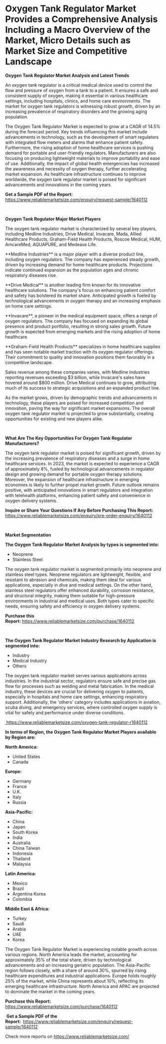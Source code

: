 <p><h1>Oxygen Tank Regulator Market Provides a Comprehensive Analysis Including a Macro Overview of the Market, Micro Details such as Market Size and Competitive Landscape</h1></p><p><strong>Oxygen Tank Regulator Market Analysis and Latest Trends</strong></p>
<p><p>An oxygen tank regulator is a critical medical device used to control the flow and pressure of oxygen from a tank to a patient. It ensures a safe and consistent supply of oxygen, making it essential in various healthcare settings, including hospitals, clinics, and home care environments. The market for oxygen tank regulators is witnessing robust growth, driven by an increasing prevalence of respiratory disorders and the growing aging population.</p><p>The Oxygen Tank Regulator Market is expected to grow at a CAGR of 14.5% during the forecast period. Key trends influencing this market include advancements in technology, such as the development of smart regulators with integrated flow meters and alarms that enhance patient safety. Furthermore, the rising adoption of home healthcare services is pushing demand for portable and user-friendly regulators. Manufacturers are also focusing on producing lightweight materials to improve portability and ease of use. Additionally, the impact of global health emergencies has increased the awareness and necessity of oxygen therapy, further accelerating market expansion. As healthcare infrastructure continues to improve worldwide, the oxygen tank regulator market is poised for significant advancements and innovations in the coming years.</p></p>
<p><strong>Get a Sample PDF of the Report:&nbsp;</strong> <a href="https://www.reliablemarketsize.com/enquiry/request-sample/1640112?utm_campaign=2804&utm_medium=2&utm_source=Github&utm_content=ia&utm_term=05032025&utm_id=oxygen-tank-regulator">https://www.reliablemarketsize.com/enquiry/request-sample/1640112</a></p>
<p>&nbsp;</p>
<p><strong>Oxygen Tank Regulator Major Market Players</strong></p>
<p><p>The oxygen tank regulator market is characterized by several key players, including Medline Industries, Drive Medical, Invacare, Mada, Allied Healthcare Products, Graham-Field Health Products, Roscoe Medical, HUM, AmcareMed, AQUAPURE, and Medease Life. </p><p>**Medline Industries** is a major player with a diverse product line, including oxygen regulators. The company has experienced steady growth, driven by increasing demand for home healthcare products. Projections indicate continued expansion as the population ages and chronic respiratory diseases rise.</p><p>**Drive Medical** is another leading firm known for its innovative healthcare solutions. The company's focus on enhancing patient comfort and safety has bolstered its market share. Anticipated growth is fueled by technological advancements in oxygen therapy and an increasing emphasis on home care settings.</p><p>**Invacare**, a pioneer in the medical equipment space, offers a range of oxygen regulators. The company has focused on expanding its global presence and product portfolio, resulting in strong sales growth. Future growth is expected from emerging markets and the rising adoption of home healthcare.</p><p>**Graham-Field Health Products** specializes in home healthcare supplies and has seen notable market traction with its oxygen regulator offerings. Their commitment to quality and innovation positions them favorably in a competitive landscape.</p><p>Sales revenue among these companies varies, with Medline Industries reporting revenues exceeding $3 billion, while Invacare's sales have hovered around $800 million. Drive Medical continues to grow, attributing much of its success to strategic acquisitions and an expanded product line.</p><p>As the market grows, driven by demographic trends and advancements in technology, these players are poised for increased competition and innovation, paving the way for significant market expansions. The overall oxygen tank regulator market is projected to grow substantially, creating opportunities for existing and new players alike.</p></p>
<p>&nbsp;</p>
<p><strong>What Are The Key Opportunities For Oxygen Tank Regulator Manufacturers?</strong></p>
<p><p>The oxygen tank regulator market is poised for significant growth, driven by the increasing prevalence of respiratory diseases and a surge in home healthcare services. In 2023, the market is expected to experience a CAGR of approximately 8%, fueled by technological advancements in regulator design and growing demand for portable oxygen therapy solutions. Moreover, the expansion of healthcare infrastructure in emerging economies is likely to further propel market growth. Future outlook remains positive, with anticipated innovations in smart regulators and integration with telehealth platforms, enhancing patient safety and convenience in oxygen delivery systems.</p></p>
<p><strong>Inquire or Share Your Questions If Any Before Purchasing This Report:</strong> <a href="https://www.reliablemarketsize.com/enquiry/pre-order-enquiry/1640112?utm_campaign=2804&utm_medium=2&utm_source=Github&utm_content=ia&utm_term=05032025&utm_id=oxygen-tank-regulator">https://www.reliablemarketsize.com/enquiry/pre-order-enquiry/1640112</a></p>
<p>&nbsp;</p>
<p><strong>Market Segmentation</strong></p>
<p><strong>The Oxygen Tank Regulator Market Analysis by types is segmented into:</strong></p>
<p><ul><li>Neoprene</li><li>Stainless Steel</li></ul></p>
<p><p>The oxygen tank regulator market is segmented primarily into neoprene and stainless steel types. Neoprene regulators are lightweight, flexible, and resistant to abrasion and chemicals, making them ideal for various applications, especially in dive and medical settings. On the other hand, stainless steel regulators offer enhanced durability, corrosion resistance, and structural integrity, making them suitable for high-pressure environments in industrial and medical uses. Both types cater to specific needs, ensuring safety and efficiency in oxygen delivery systems.</p></p>
<p><strong>Purchase this Report:&nbsp;</strong><a href="https://www.reliablemarketsize.com/purchase/1640112?utm_campaign=2804&utm_medium=2&utm_source=Github&utm_content=ia&utm_term=05032025&utm_id=oxygen-tank-regulator">https://www.reliablemarketsize.com/purchase/1640112</a></p>
<p>&nbsp;</p>
<p><strong>The Oxygen Tank Regulator Market Industry Research by Application is segmented into:</strong></p>
<p><ul><li>Industry</li><li>Medical Industry</li><li>Others</li></ul></p>
<p><p>The oxygen tank regulator market serves various applications across industries. In the industrial sector, regulators ensure safe and precise gas flow for processes such as welding and metal fabrication. In the medical industry, these devices are crucial for delivering oxygen to patients, especially in hospitals and home care settings, enhancing respiratory support. Additionally, the 'others' category includes applications in aviation, scuba diving, and emergency services, where controlled oxygen supply is vital for safety and performance under diverse conditions.</p></p>
<p><a href="https://www.reliablemarketsize.com/oxygen-tank-regulator-r1640112?utm_campaign=2804&utm_medium=2&utm_source=Github&utm_content=ia&utm_term=05032025&utm_id=oxygen-tank-regulator">&nbsp;https://www.reliablemarketsize.com/oxygen-tank-regulator-r1640112</a></p>
<p><strong>In terms of Region, the Oxygen Tank Regulator Market Players available by Region are:</strong></p>
<p>
    <p> <strong> North America: </strong>
        <ul>
            <li>United States</li>
            <li>Canada</li>
        </ul>
        </p> 
    <p> <strong> Europe: </strong>
        <ul>
            <li>Germany</li>
            <li>France</li>
            <li>U.K.</li>
            <li>Italy</li>
            <li>Russia</li>
        </ul>
        </p> 
    <p> <strong> Asia-Pacific: </strong>
        <ul>
            <li>China</li>
            <li>Japan</li>
            <li>South Korea</li>
            <li>India</li>
            <li>Australia</li>
            <li>China Taiwan</li>
            <li>Indonesia</li>
            <li>Thailand</li>
            <li>Malaysia</li>
        </ul>
        </p> 
    <p> <strong> Latin America: </strong>
        <ul>
            <li>Mexico</li>
            <li>Brazil</li>
            <li>Argentina Korea</li>
            <li>Colombia</li>
        </ul>
        </p> 
    <p> <strong> Middle East & Africa: </strong>
        <ul>
            <li>Turkey</li>
            <li>Saudi</li>
            <li>Arabia</li>
            <li>UAE</li>
            <li>Korea</li>
        </ul>
    </p>
    </p>
<p><p>The Oxygen Tank Regulator Market is experiencing notable growth across various regions. North America leads the market, accounting for approximately 35% of the total share, driven by technological advancements and an increasing geriatric population. The Asia-Pacific region follows closely, with a share of around 30%, spurred by rising healthcare expenditures and industrial applications. Europe holds roughly 25% of the market, while China represents about 10%, reflecting its emerging healthcare infrastructure. North America and APAC are projected to dominate the market in the coming years.</p></p>
<p><strong>Purchase this Report: </strong><a href="https://www.reliablemarketsize.com/purchase/1640112?utm_campaign=2804&utm_medium=2&utm_source=Github&utm_content=ia&utm_term=05032025&utm_id=oxygen-tank-regulator">https://www.reliablemarketsize.com/purchase/1640112</a></p>
<p>&nbsp;<strong>Get a Sample PDF of the Report:&nbsp;&nbsp;</strong><a href="https://www.reliablemarketsize.com/enquiry/request-sample/1640112?utm_campaign=2804&utm_medium=2&utm_source=Github&utm_content=ia&utm_term=05032025&utm_id=oxygen-tank-regulator">https://www.reliablemarketsize.com/enquiry/request-sample/1640112</a></p>
<p><strong></strong></p>
<p>Check more reports on <a href="https://www.reliablemarketsize.com/?utm_campaign=2804&utm_medium=2&utm_source=Github&utm_content=ia&utm_term=05032025&utm_id=oxygen-tank-regulator">https://www.reliablemarketsize.com/</a></p>
